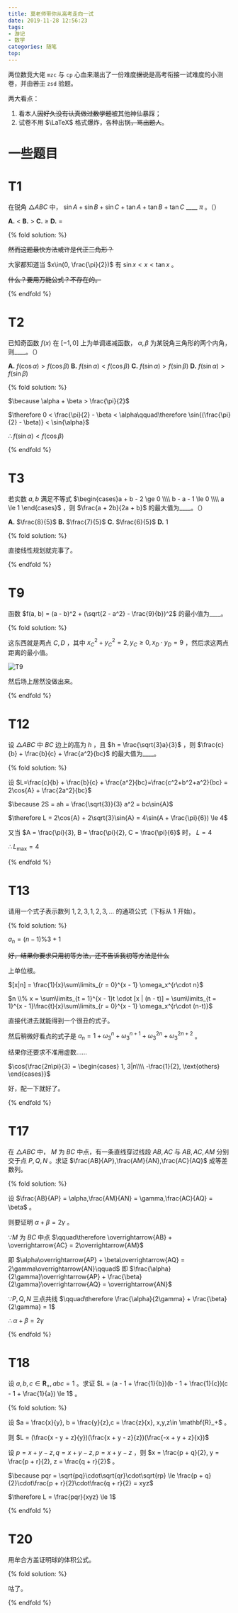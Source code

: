 ```yaml
---
title: 莫老师带你从高考走向一试
date: 2019-11-28 12:56:23
tags:
- 游记
- 数学
categories: 随笔
top:
---
```


两位数竞大佬 `mzc` 与 `cp` 心血来潮出了一份难度~~据说是~~高考衔接一试难度的小测卷，并由~~苦工~~ `zsd` 验题。

两大看点：

1. 看本人~~因好久没有认真做过数学题~~被其他神仙暴踩；
2. 试卷不用 $\LaTeX$ 格式爆炸，各种出锅~~，骂出题人~~。

<!-- more -->

# 一些题目

# T1

在锐角 $\triangle{ABC}$ 中， $\sin{A} + \sin{B} + \sin{C} + \tan{A} + \tan{B} + \tan{C}$ \_\_\_\_ $\pi$ 。（）

**A.** $<$ **B.** $>$ **C.** $\ge$ **D.** $=$

{% fold solution: %}

~~然而这题最快方法或许是代正三角形？~~

大家都知道当 $x\in(0, \frac{\pi}{2})$ 有 $\sin{x} < x < \tan{x}$ 。

~~什么？要用万能公式？不存在的。~~

{% endfold %}

# T2

已知奇函数 $f(x)$ 在 $[-1, 0]$ 上为单调递减函数， $\alpha, \beta$ 为某锐角三角形的两个内角，则\_\_\_\_。（）

**A.** $f(\cos{\alpha}) > f(\cos{\beta})$ **B.** $f(\sin{\alpha}) < f(\cos{\beta})$ **C.** $f(\sin{\alpha}) > f(\sin{\beta})$ **D.** $f(\sin{\alpha}) > f(\sin{\beta})$

{% fold solution: %}

$\because \alpha + \beta > \frac{\pi}{2}$

$\therefore 0 < \frac{\pi}{2} - \beta < \alpha\qquad\therefore \sin{(\frac{\pi}{2} - \beta)} < \sin{\alpha}$

$\therefore f(\sin{\alpha}) < f(\cos{\beta})$

{% endfold %}

# T3

若实数 $a, b$ 满足不等式 $\begin{cases}a + b - 2 \ge 0 \\\\ b - a - 1 \le 0 \\\\ a \le 1 \end{cases}$ ，则 $\frac{a + 2b}{2a + b}$ 的最大值为\_\_\_\_。（）

**A.** $\frac{8}{5}$ **B.** $\frac{7}{5}$ **C.** $\frac{6}{5}$ **D.** $1$

{% fold solution: %}

直接线性规划就完事了。

{% endfold %}

# T9

函数 $f(a, b) = (a - b)^2 + (\sqrt{2 - a^2} - \frac{9}{b})^2$ 的最小值为\_\_\_\_。

{% fold solution: %}

这东西就是两点 $C,D$ ，其中 $x_C^2 + y_C^2 = 2, y_C \ge 0, x_D\cdot y_D = 9$ ，然后求这两点距离的最小值。

![T9](T9.png)

然后场上居然没做出来。

{% endfold %}

# T12

设 $\triangle{ABC}$ 中 $BC$ 边上的高为 $h$ ，且 $h = \frac{\sqrt{3}a}{3}$ ，则 $\frac{c}{b} + \frac{b}{c} + \frac{a^2}{bc}$ 的最大值为\_\_\_\_。

{% fold solution: %}

设 $L=\frac{c}{b} + \frac{b}{c} + \frac{a^2}{bc}=\frac{c^2+b^2+a^2}{bc} = 2\cos{A} + \frac{2a^2}{bc}$

$\because 2S = ah = \frac{\sqrt{3}}{3} a^2 = bc\sin{A}$

$\therefore L = 2\cos{A} + 2\sqrt{3}\sin{A} = 4\sin(A + \frac{\pi}{6}) \le 4$

又当 $A = \frac{\pi}{3}, B = \frac{\pi}{2}, C = \frac{\pi}{6}$ 时， $L = 4$ 

$\therefore L_{\max} = 4$

{% endfold %}

# T13

请用一个式子表示数列 $1, 2, 3, 1, 2, 3, \dots$ 的通项公式（下标从 $1$ 开始）。

{% fold solution: %}

$a_n = (n - 1) \% 3 + 1$

~~好，结果你要求只用初等方法，还不告诉我初等方法是什么~~

上单位根。

$[x|n] = \frac{1}{x}\sum\limits_{r = 0}^{x - 1} \omega_x^{r\cdot n}$

$n \\% x = \sum\limits_{t = 1}^{x - 1}t \cdot [x | (n - t)] = \sum\limits_{t = 1}^{x - 1}\frac{t}{x}\sum\limits_{r = 0}^{x - 1} \omega_x^{r\cdot (n-t)}$

直接代进去就能得到一个很丑的式子。

然后稍微好看点的式子是 $a_n = 1 + \omega_3^n + \omega_3^{n + 1} + \omega_3^{2n} + \omega_3^{2n + 2}$ 。

结果你还要求不准用虚数……

$\cos{\frac{2n\pi}{3} = \begin{cases} 1, 3|n\\\\ -\frac{1}{2}, \text{others} \end{cases}}$

好，配一下就好了。

{% endfold %}

# T17

在 $\triangle{ABC}$ 中， $M$ 为 $BC$ 中点，有一条直线穿过线段 $AB,AC$ 与 $AB,AC,AM$ 分别交于点 $P,Q,N$ 。求证 $\frac{AB}{AP},\frac{AM}{AN},\frac{AC}{AQ}$ 成等差数列。

{% fold solution: %}

设 $\frac{AB}{AP} = \alpha,\frac{AM}{AN} = \gamma,\frac{AC}{AQ} = \beta$ 。

则要证明 $\alpha + \beta = 2\gamma$ 。

$\because M$ 为 $BC$ 中点 $\qquad\therefore \overrightarrow{AB} + \overrightarrow{AC} = 2\overrightarrow{AM}$

即 $\alpha\overrightarrow{AP} + \beta\overrightarrow{AQ} = 2\gamma\overrightarrow{AN}\qquad$ 即 $\frac{\alpha}{2\gamma}\overrightarrow{AP} + \frac{\beta}{2\gamma}\overrightarrow{AQ} = \overrightarrow{AN}$

$\because P,Q,N$ 三点共线 $\qquad\therefore \frac{\alpha}{2\gamma} + \frac{\beta}{2\gamma} = 1$

$\therefore \alpha + \beta = 2\gamma$

{% endfold %}

# T18

设 $a,b,c\in \mathbf{R}_+, abc = 1$ 。求证 $L = (a - 1 + \frac{1}{b})(b - 1 + \frac{1}{c})(c - 1 + \frac{1}{a}) \le 1$ 。

{% fold solution: %}

设 $a = \frac{x}{y}, b = \frac{y}{z},c = \frac{z}{x}, x,y,z\in \mathbf{R}_+$ 。

则 $L = (\frac{x - y + z}{y})(\frac{x + y - z}{z})(\frac{-x + y + z}{x})$

设 $p = x + y - z, q = x + y - z, p = x + y - z$ ，则 $x = \frac{p + q}{2}, y = \frac{p + r}{2}, z = \frac{q + r}{2}$ 。

$\because pqr = \sqrt{pq}\cdot\sqrt{qr}\cdot\sqrt{rp} \le \frac{p + q}{2}\cdot\frac{p + r}{2}\cdot\frac{q + r}{2} = xyz$

$\therefore L = \frac{pqr}{xyz} \le 1$

{% endfold %}

# T20

用牟合方盖证明球的体积公式。

{% fold solution: %}

咕了。

{% endfold %}